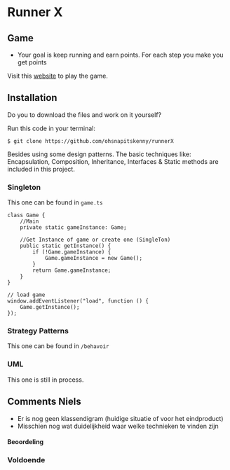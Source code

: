 # Runner X

## Game

- Your goal is keep running and earn points. For each step you make you get points

Visit this <a href="https://ohsnapitskenny.github.io/RunnerX/dist/" target="_blank">website</a> to play the game.

## Installation
Do you to download the files and work on it yourself?

Run this code in your terminal: 

`
$ git clone https://github.com/ohsnapitskenny/runnerX
`

Besides using some design patterns. The basic techniques like: Encapsulation, Composition, Inheritance, Interfaces & Static methods are included in this project.   

### Singleton
This one can be found in `game.ts`
```
class Game {
    //Main
    private static gameInstance: Game;

    //Get Instance of game or create one (SingleTon)
    public static getInstance() {
        if (!Game.gameInstance) {
            Game.gameInstance = new Game();
        }
        return Game.gameInstance;
    }
}

// load game
window.addEventListener("load", function () {
    Game.getInstance();
});
```

### Strategy Patterns
This one can be found in `/behavoir`

### UML
This one is still in process.

## Comments Niels
- Er is nog geen klassendigram (huidige situatie of voor het eindproduct)
- Misschien nog wat duidelijkheid waar welke technieken te vinden zijn
#### Beoordeling
### Voldoende
